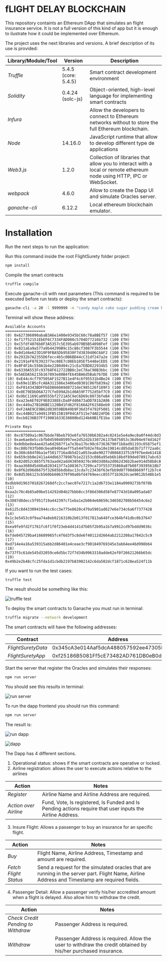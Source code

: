 # fLIGHT DELAY BLOCKCHAIN


This repository containts an Ethereum DApp that simulates an flight insurance service. It is not a full version of this kind of app but it is enough to ilustrate how it could be implemented over Ethereum.

The project uses the next libraries and versions. A brief description of its use is provided:

| Library/Module/Tool | Version | Description
|---|---|---|
| *Truffle* | 5.4.5 (core: 5.4.5) | Smart contract development environment
| *Solidity* | 0.4.24 (solc-js) | Object-oriented, high-level language for implementing smart contracts
| *Infura* | | Allow the developers to connect to Ethereum networks without to store the full Ethereum blockchain.
| *Node* | 14.16.0 | JavaScript runtime that allow to develop different type de applications
| *Web3.js* | 1.2.0 | Collection of libraries that allow you to interact with a local or remote ethereum node using HTTP, IPC or WebSocket.
| *webpack* | 4.6.0 | Allow to create the Dapp UI and simulate Oracles server.
| *ganache-cli* | 6.12.2 | Local ethereum blockchain emulator.

# Installation
Run the next steps to run the application:

Run this command inside the root FlightSurety folder project:
```bash
npm install
```

Compile the smart contracts
```bash
truffle compile
```

Execute ganache-cli with next parameters (This command is required to be executed before run tests or deploy the smart contracts):
```bash
ganache-cli -a 20 -l 9999999 -m "candy maple cake sugar pudding cream honey rich smooth crumble sweet treat"
```

Terminal will show these address:
```text
Available Accounts
==================
(0) 0x627306090abaB3A6e1400e9345bC60c78a8BEf57 (100 ETH)
(1) 0xf17f52151EbEF6C7334FAD080c5704D77216b732 (100 ETH)
(2) 0xC5fdf4076b8F3A5357c5E395ab970B5B54098Fef (100 ETH)
(3) 0x821aEa9a577a9b44299B9c15c88cf3087F3b5544 (100 ETH)
(4) 0x0d1d4e623D10F9FBA5Db95830F7d3839406C6AF2 (100 ETH)
(5) 0x2932b7A2355D6fecc4b5c0B6BD44cC31df247a2e (100 ETH)
(6) 0x2191eF87E392377ec08E7c08Eb105Ef5448eCED5 (100 ETH)
(7) 0x0F4F2Ac550A1b4e2280d04c21cEa7EBD822934b5 (100 ETH)
(8) 0x6330A553Fc93768F612722BB8c2eC78aC90B3bbc (100 ETH)
(9) 0x5AEDA56215b167893e80B4fE645BA6d5Bab767DE (100 ETH)
(10) 0xE44c4cf797505AF1527B11e4F4c6f95531b4Be24 (100 ETH)
(11) 0x69e1CB5cFcA8A311586e3406ed0301C06fb839a2 (100 ETH)
(12) 0xF014343BDFFbED8660A9d8721deC985126f189F3 (100 ETH)
(13) 0x0E79EDbD6A727CfeE09A2b1d0A59F7752d5bf7C9 (100 ETH)
(14) 0x9bC1169Ca09555bf2721A5C9eC6D69c8073bfeB4 (100 ETH)
(15) 0xa23eAEf02F9E0338EEcDa8Fdd0A73aDD781b2A86 (100 ETH)
(16) 0xc449a27B106BE1120Bd1Fd62F8166A2F61588eb9 (100 ETH)
(17) 0xF24AE9CE9B62d83059BD849b9F36d3f4792F5081 (100 ETH)
(18) 0xc44B027a94913FB515B19F04CAf515e74AE24FD6 (100 ETH)
(19) 0xcb0236B37Ff19001633E38808bd124b60B1fE1ba (100 ETH)

Private Keys
==================
(0) 0xc87509a1c067bbde78beb793e6fa76530b6382a4c0241e5e4a9ec0a0f44dc0d3
(1) 0xae6ae8e5ccbfb04590405997ee2d52d2b330726137b875053c36d94e974d162f
(2) 0x0dbbe8e4ae425a6d2687f1a7e3ba17bc98c673636790f1b8ad91193c05875ef1
(3) 0xc88b703fb08cbea894b6aeff5a544fb92e78a18e19814cd85da83b71f772aa6c
(4) 0x388c684f0ba1ef5017716adb5d21a053ea8e90277d0868337519f97bede61418
(5) 0x659cbb0e2411a44db63778987b1e22153c086a95eb6b18bdf89de078917abc63
(6) 0x82d052c865f5763aad42add438569276c00d3d88a2d062d36b2bae914d58b8c8
(7) 0xaa3680d5d48a8283413f7a108367c7299ca73f553735860a87b08f39395618b7
(8) 0x0f62d96d6675f32685bbdb8ac13cda7c23436f63efbb9d07700d8669ff12b7c4
(9) 0x8d5366123cb560bb606379f90a0bfd4769eecc0557f1b362dcae9012b548b1e5
(10) 0xdbb9d19637018267268dfc2cc7aec07e7217c1a2d6733e1184a0909273bf078b
(11) 0xaa2c70c4b85a09be514292d04b27bbb0cc3f86d306d58fe87743d10a095ada07
(12) 0x3087d8decc5f951f19a442397cf1eba1e2b064e68650c346502780b56454c6e2
(13) 0x6125c8d4330941944cc6cc3e775e8620c479a5901ad627e6e734c6a6f7377428
(14) 0x1c3e5453c0f9aa74a8eb0216310b2b013f017813a648fce364bf41dbc0b37647
(15) 0xea9fe9fd2f1761fc6f1f0f23eb4d4141d7b05f2b95a1b7a9912cd97bddd9036c
(16) 0xfde045729ba416689965fc4f6d3f5c8de6f40112d2664ab2212208a17842c5c9
(17) 0xd714e4a16a539315abb2d86401e4ceae3cf901849769345e3ab64ee46d998b64
(18) 0x737f5c61de545d32059ce6d5bc72f7d34b9963310adde62ef0f26621266b65dc
(19) 0x49b2e2b48cfc25fda1d1cbdb2197b83902142c6da502dcf1871c628ea524f11b
```

If you want to run the test cases:
```bash
truffle test
```

The result should be something like this:

![truffle test](images/truffle-test.png)

To deploy the smart contracts to Ganache you must run in terminal:
```bash
truffle migrate --network development
```

The smart contracts will have the following addresses:

| Contract | Address |
|---|---|
|  *FlightSuretyData* | 0x345cA3e014Aaf5dcA488057592ee47305D9B3e10
|  *FlightSuretyApp* | 0xf25186B5081Ff5cE73482AD761DB0eB0d25abfBF

Start the server that register the Oracles and simulates their responses:
```bash
npm run server
```
You should see this results in terminal:

![run server](images/run-server.png)

To run the dapp frontend you should run this command:
```bash
npm run server
```
The result is:

![run dapp](images/run-dapp.png)

![dapp](images/dapp.png)

The Dapp has 4 different sections.

1. Operational status: shows if the smart contracts are operative or locked.
2. Airline registration: allows the user to execute actions relative to the airlines

| Action | Notes |
|---|---|
|  *Register* | Airline Name and Airline Address are required.
|  *Action over Airline* | Fund, Vote, Is registered, Is Funded and Is Pending actions require that user inputs the Airline Address.

3. Insure Flight: Allows a passenger to buy an insurance for an specific flight.

| Action | Notes |
|---|---|
|  *Buy* | Flight Name, Airline Address, Timestamp and amount are required.
|  *Fetch Flight Status* | Send a request for the simulated oracles that are running in the server part. Flight Name, Airline Address and Timestamp are required fields.

4. Passenger Detail: Allow a passenger verify his/her accredited amount when a flight is delayed. Also allow him to withdraw the credit.

| Action | Notes |
|---|---|
|  *Check Credit Pending to Withdraw* | Passenger Address is required.
|  *Withdraw* | Passenger Address is required. Allow the user to withdraw the credit obtained by his/her purchased insurance.
